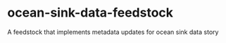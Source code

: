# ocean-sink-data-feedstock

A feedstock that implements metadata updates for ocean sink data story
